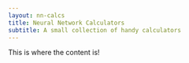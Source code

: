 ```yaml
---
layout: nn-calcs
title: Neural Network Calculators
subtitle: A small collection of handy calculators
---
```


This is where the content is!

